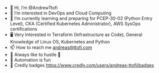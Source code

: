 - 👋 Hi, I’m @AndrewTtofi
- 👀 I’m interested in DevOps and Cloud Computing  
- 📡 I’m currently learning and preparing for PCEP-30-02 (Python Entry Level), CKA (Certified Kubernetes Administrator), AWS SysOps certifications
- 🖥️ Very Interested in Terraform (Infrastructure as Code), General Knowledge of Linux OS, Kubernetes and Python
- 📫 How to reach me andreas@ttofi.com
- 🦾 Always like to hustle 🦾
- 🤖 Automation is fun 
- 📜 Credly badges https://www.credly.com/users/andreas-ttofi/badges
